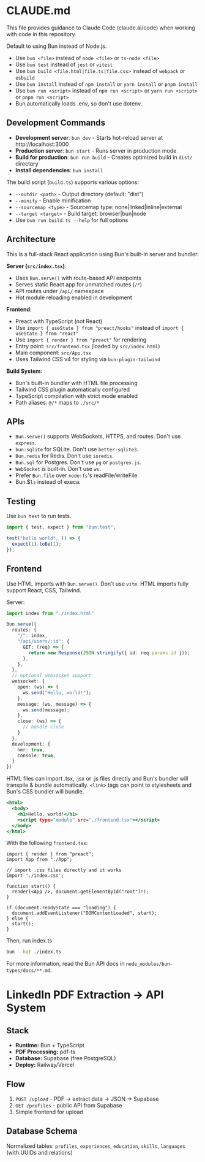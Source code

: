 # CLAUDE.md

This file provides guidance to Claude Code (claude.ai/code) when working with code in this repository.

Default to using Bun instead of Node.js.

- Use `bun <file>` instead of `node <file>` or `ts-node <file>`
- Use `bun test` instead of `jest` or `vitest`
- Use `bun build <file.html|file.ts|file.css>` instead of `webpack` or `esbuild`
- Use `bun install` instead of `npm install` or `yarn install` or `pnpm install`
- Use `bun run <script>` instead of `npm run <script>` or `yarn run <script>` or `pnpm run <script>`
- Bun automatically loads .env, so don't use dotenv.

## Development Commands

- **Development server**: `bun dev` - Starts hot-reload server at http://localhost:3000
- **Production server**: `bun start` - Runs server in production mode
- **Build for production**: `bun run build` - Creates optimized build in `dist/` directory
- **Install dependencies**: `bun install`

The build script (`build.ts`) supports various options:

- `--outdir <path>` - Output directory (default: "dist")
- `--minify` - Enable minification
- `--sourcemap <type>` - Sourcemap type: none|linked|inline|external
- `--target <target>` - Build target: browser|bun|node
- Use `bun run build.ts --help` for full options

## Architecture

This is a full-stack React application using Bun's built-in server and bundler:

**Server (`src/index.tsx`)**:

- Uses `Bun.serve()` with route-based API endpoints
- Serves static React app for unmatched routes (`/*`)
- API routes under `/api/` namespace
- Hot module reloading enabled in development

**Frontend**:

- Preact with TypeScript (not React)
- Use `import { useState } from "preact/hooks"` instead of `import { useState } from "react"`
- Use `import { render } from "preact"` for rendering
- Entry point: `src/frontend.tsx` (loaded by `src/index.html`)
- Main component: `src/App.tsx`
- Uses Tailwind CSS v4 for styling via `bun-plugin-tailwind`

**Build System**:

- Bun's built-in bundler with HTML file processing
- Tailwind CSS plugin automatically configured
- TypeScript compilation with strict mode enabled
- Path aliases: `@/*` maps to `./src/*`

## APIs

- `Bun.serve()` supports WebSockets, HTTPS, and routes. Don't use `express`.
- `bun:sqlite` for SQLite. Don't use `better-sqlite3`.
- `Bun.redis` for Redis. Don't use `ioredis`.
- `Bun.sql` for Postgres. Don't use `pg` or `postgres.js`.
- `WebSocket` is built-in. Don't use `ws`.
- Prefer `Bun.file` over `node:fs`'s readFile/writeFile
- Bun.$`ls` instead of execa.

## Testing

Use `bun test` to run tests.

```ts#index.test.ts
import { test, expect } from "bun:test";

test("hello world", () => {
  expect(1).toBe(1);
});
```

## Frontend

Use HTML imports with `Bun.serve()`. Don't use `vite`. HTML imports fully support React, CSS, Tailwind.

Server:

```ts#index.ts
import index from "./index.html"

Bun.serve({
  routes: {
    "/": index,
    "/api/users/:id": {
      GET: (req) => {
        return new Response(JSON.stringify({ id: req.params.id }));
      },
    },
  },
  // optional websocket support
  websocket: {
    open: (ws) => {
      ws.send("Hello, world!");
    },
    message: (ws, message) => {
      ws.send(message);
    },
    close: (ws) => {
      // handle close
    }
  },
  development: {
    hmr: true,
    console: true,
  }
})
```

HTML files can import .tsx, .jsx or .js files directly and Bun's bundler will transpile & bundle automatically. `<link>` tags can point to stylesheets and Bun's CSS bundler will bundle.

```html#index.html
<html>
  <body>
    <h1>Hello, world!</h1>
    <script type="module" src="./frontend.tsx"></script>
  </body>
</html>
```

With the following `frontend.tsx`:

```tsx#frontend.tsx
import { render } from "preact";
import App from "./App";

// import .css files directly and it works
import './index.css';

function start() {
  render(<App />, document.getElementById("root")!);
}

if (document.readyState === "loading") {
  document.addEventListener("DOMContentLoaded", start);
} else {
  start();
}
```

Then, run index.ts

```sh
bun --hot ./index.ts
```

For more information, read the Bun API docs in `node_modules/bun-types/docs/**.md`.

# LinkedIn PDF Extraction → API System

## Stack

- **Runtime:** Bun + TypeScript
- **PDF Processing:** pdf-ts
- **Database:** Supabase (free PostgreSQL)
- **Deploy:** Railway/Vercel

## Flow

1. `POST /upload` - PDF → extract data → JSON → Supabase
2. `GET /profiles` - public API from Supabase
3. Simple frontend for upload

## Database Schema

Normalized tables: `profiles`, `experiences`, `education`, `skills`, `languages` (with UUIDs and relations)
